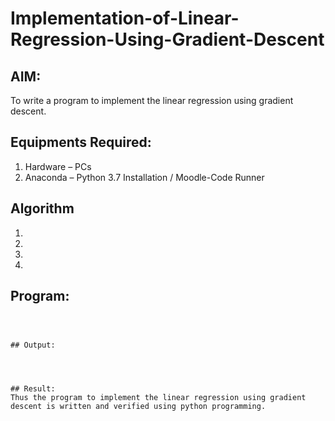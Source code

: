 # Implementation-of-Linear-Regression-Using-Gradient-Descent

## AIM:
To write a program to implement the linear regression using gradient descent.

## Equipments Required:
1. Hardware – PCs
2. Anaconda – Python 3.7 Installation / Moodle-Code Runner

## Algorithm
1.
2.
3.
4.
## Program:
```



## Output:




## Result:
Thus the program to implement the linear regression using gradient descent is written and verified using python programming.
